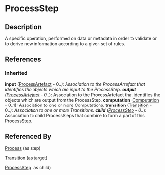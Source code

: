
# ProcessStep





## Description

A specific operation, performed on data or metadata in order to validate or to derive new information according to a given set of rules.




## References

### Inherited

**input** ([ProcessArtefact](ProcessArtefact.md) - 0..*): Association to the ProcessArtefact that identifies the objects which are input to the ProcessStep.
**output** ([ProcessArtefact](ProcessArtefact.md) - 0..*): Association to the ProcessArtefact that identifies the objects which are output from the ProcessStep.
**computation** ([Computation](Computation.md) - 0..1): Association to one or more Computations.
**transition** ([Transition](Transition.md) - 0..*): Association to one or more Transitions.
**child** ([ProcessStep](ProcessStep.md) - 0..*): Association to child ProcessSteps that combine to form a part of this ProcessStep.


## Referenced By

[Process](Process.md) (as step)

[Transition](Transition.md) (as target)

[ProcessStep](ProcessStep.md) (as child)


